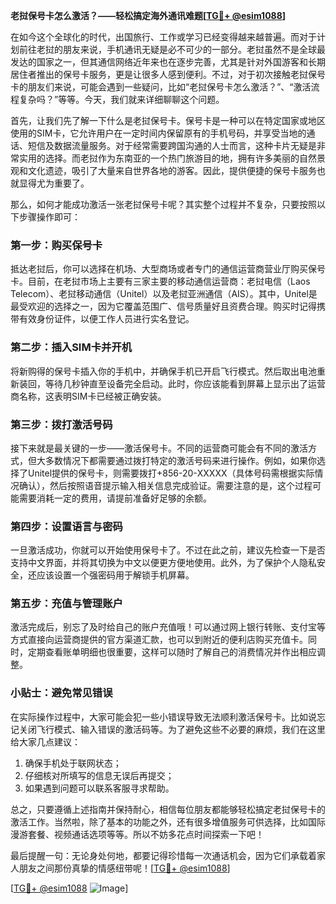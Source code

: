**老挝保号卡怎么激活？——轻松搞定海外通讯难题[[TG💪+ @esim1088](https://t.me/s/esim1088)]**

在如今这个全球化的时代，出国旅行、工作或学习已经变得越来越普遍。而对于计划前往老挝的朋友来说，手机通讯无疑是必不可少的一部分。老挝虽然不是全球最发达的国家之一，但其通信网络近年来也在逐步完善，尤其是针对外国游客和长期居住者推出的保号卡服务，更是让很多人感到便利。不过，对于初次接触老挝保号卡的朋友们来说，可能会遇到一些疑问，比如“老挝保号卡怎么激活？”、“激活流程复杂吗？”等等。今天，我们就来详细聊聊这个问题。

首先，让我们先了解一下什么是老挝保号卡。保号卡是一种可以在特定国家或地区使用的SIM卡，它允许用户在一定时间内保留原有的手机号码，并享受当地的通话、短信及数据流量服务。对于经常需要跨国沟通的人士而言，这种卡片无疑是非常实用的选择。而老挝作为东南亚的一个热门旅游目的地，拥有许多美丽的自然景观和文化遗迹，吸引了大量来自世界各地的游客。因此，提供便捷的保号卡服务也就显得尤为重要了。

那么，如何才能成功激活一张老挝保号卡呢？其实整个过程并不复杂，只要按照以下步骤操作即可：

### 第一步：购买保号卡

抵达老挝后，你可以选择在机场、大型商场或者专门的通信运营商营业厅购买保号卡。目前，在老挝市场上主要有三家主要的移动通信运营商：老挝电信（Laos Telecom）、老挝移动通信（Unitel）以及老挝亚洲通信（AIS）。其中，Unitel是最受欢迎的选择之一，因为它覆盖范围广、信号质量好且资费合理。购买时记得携带有效身份证件，以便工作人员进行实名登记。

### 第二步：插入SIM卡并开机

将新购得的保号卡插入你的手机中，并确保手机已开启飞行模式。然后取出电池重新装回，等待几秒钟直至设备完全启动。此时，你应该能看到屏幕上显示出了运营商名称，这表明SIM卡已经被正确安装。

### 第三步：拨打激活号码

接下来就是最关键的一步——激活保号卡。不同的运营商可能会有不同的激活方式，但大多数情况下都需要通过拨打特定的激活号码来进行操作。例如，如果你选择了Unitel提供的保号卡，则需要拨打+856-20-XXXXX（具体号码需根据实际情况确认），然后按照语音提示输入相关信息完成验证。需要注意的是，这个过程可能需要消耗一定的费用，请提前准备好足够的余额。

### 第四步：设置语言与密码

一旦激活成功，你就可以开始使用保号卡了。不过在此之前，建议先检查一下是否支持中文界面，并将其切换为中文以便更方便地使用。此外，为了保护个人隐私安全，还应该设置一个强密码用于解锁手机屏幕。

### 第五步：充值与管理账户

激活完成后，别忘了及时给自己的账户充值哦！可以通过网上银行转账、支付宝等方式直接向运营商提供的官方渠道汇款，也可以到附近的便利店购买充值卡。同时，定期查看账单明细也很重要，这样可以随时了解自己的消费情况并作出相应调整。

### 小贴士：避免常见错误

在实际操作过程中，大家可能会犯一些小错误导致无法顺利激活保号卡。比如说忘记关闭飞行模式、输入错误的激活码等。为了避免这些不必要的麻烦，我们在这里给大家几点建议：
1. 确保手机处于联网状态；
2. 仔细核对所填写的信息无误后再提交；
3. 如果遇到问题可以联系客服寻求帮助。

总之，只要遵循上述指南并保持耐心，相信每位朋友都能够轻松搞定老挝保号卡的激活工作。当然啦，除了基本的功能之外，还有很多增值服务可供选择，比如国际漫游套餐、视频通话选项等等。所以不妨多花点时间探索一下吧！

最后提醒一句：无论身处何地，都要记得珍惜每一次通话机会，因为它们承载着家人朋友之间那份真挚的情感纽带呢！[[TG💪+ @esim1088](https://t.me/s/esim1088)]

[[TG💪+ @esim1088](https://t.me/s/esim1088) ![Image](https://i.postimg.cc/4NQfJmqS/Snipaste-2025-05-13-00-14-12.png)]